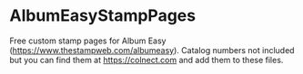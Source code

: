 # AlbumEasyStampPages
Free custom stamp pages for Album Easy (https://www.thestampweb.com/albumeasy). Catalog numbers not included but you can find them at https://colnect.com and add them to these files.
